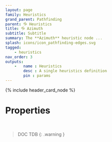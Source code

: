 ```yaml
---
layout: page
family: Heuristics
grand_parent: Pathfinding
parent: 🝰 Heuristics
title: 🝰 Azimuth
subtitle: Subtitle
summary: The **Azimuth** heuristic node ...
splash: icons/icon_pathfinding-edges.svg
tagged: 
    - heuristics
nav_order: 3
outputs:
    -   name : Heuristics
        desc : A single heuristics definition
        pin : params
---
```


{% include header_card_node %}

# Properties
<br>

> DOC TDB
{: .warning }
